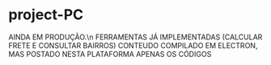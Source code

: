 # project-PC 
AINDA EM PRODUÇÃO.\n
FERRAMENTAS JÁ IMPLEMENTADAS (CALCULAR FRETE E CONSULTAR BAIRROS)
CONTEUDO COMPILADO EM ELECTRON, MAS POSTADO NESTA PLATAFORMA APENAS OS CÓDIGOS
